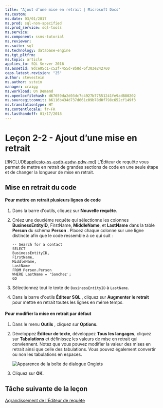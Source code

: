 ```yaml
---
title: "Ajout d’une mise en retrait | Microsoft Docs"
ms.custom: 
ms.date: 03/01/2017
ms.prod: sql-non-specified
ms.prod_service: sql-tools
ms.service: 
ms.component: ssms-tutorial
ms.reviewer: 
ms.suite: sql
ms.technology: database-engine
ms.tgt_pltfrm: 
ms.topic: article
applies_to: SQL Server 2016
ms.assetid: 9dce05c1-c52f-455d-8b8d-6f303e242760
caps.latest.revision: "25"
author: stevestein
ms.author: sstein
manager: craigg
ms.workload: On Demand
ms.openlocfilehash: d67659da2d03dc7c4927b77551241fe9ad880202
ms.sourcegitcommit: b6116b434d737d661c09b78d0f798c652cf149f3
ms.translationtype: HT
ms.contentlocale: fr-FR
ms.lasthandoff: 01/17/2018
---
```

# <a name="lesson-2-2---adding-indentation"></a>Leçon 2-2 - Ajout d’une mise en retrait
[!INCLUDE[appliesto-ss-asdb-asdw-pdw-md](../../includes/appliesto-ss-asdb-asdw-pdw-md.md)] L’Éditeur de requête vous permet de mettre en retrait de grandes sections de code en une seule étape et de changer la longueur de mise en retrait.  
  
## <a name="indenting-code"></a>Mise en retrait du code  
  
#### <a name="to-indent-multiple-lines-of-code"></a>Pour mettre en retrait plusieurs lignes de code  
  
1.  Dans la barre d'outils, cliquez sur **Nouvelle requête**.  
  
2.  Créez une deuxième requête qui sélectionne les colonnes **BusinessEntityID**, FirstName, **MiddleName**, et **LastName** dans la table **Person** du schéma **Person** . Placez chaque colonne sur une ligne distincte afin que le code ressemble à ce qui suit :  
  
    ```  
    -- Search for a contact  
    SELECT   
    BusinessEntityID,  
    FirstName,   
    MiddleName,   
    LastName  
    FROM Person.Person  
    WHERE LastName = 'Sanchez';  
    GO  
    ```  
  
3.  Sélectionnez tout le texte de `BusinessEntityID` à `LastName`.  
  
4.  Dans la barre d'outils **Éditeur SQL** , cliquez sur **Augmenter le retrait** pour mettre en retrait toutes les lignes en même temps.  
  
#### <a name="to-change-the-default-indentation"></a>Pour modifier la mise en retrait par défaut  
  
1.  Dans le menu **Outils** , cliquez sur **Options**.  
  
2.  Développez **Éditeur de texte**, développez **Tous les langages**, cliquez sur **Tabulations** et définissez les valeurs de mise en retrait qui conviennent. Notez que vous pouvez modifier la valeur des mises en retrait ainsi que celle des tabulations. Vous pouvez également convertir ou non les tabulations en espaces.  
  
    ![Apparence de la boîte de dialogue Onglets](./media/lesson-2-2-adding-indentation/tabsdialog.gif "Apparence de la boîte de dialogue Onglets")  
  
3.  Cliquez sur **OK**.  
  
## <a name="next-task-in-lesson"></a>Tâche suivante de la leçon  
[Agrandissement de l'Éditeur de requête](../../tools/sql-server-management-studio/lesson-2-3-maximizing-query-editor.md)  
  
  
  
